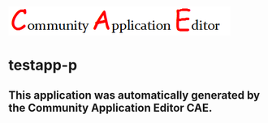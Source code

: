 ![CAE](https://github.com/CAE-Community-Application-Editor/application-testapp-p/blob/master/img/logo.png)  

testapp-p
===================


This application was automatically generated by the Community Application Editor CAE.  
---------------
